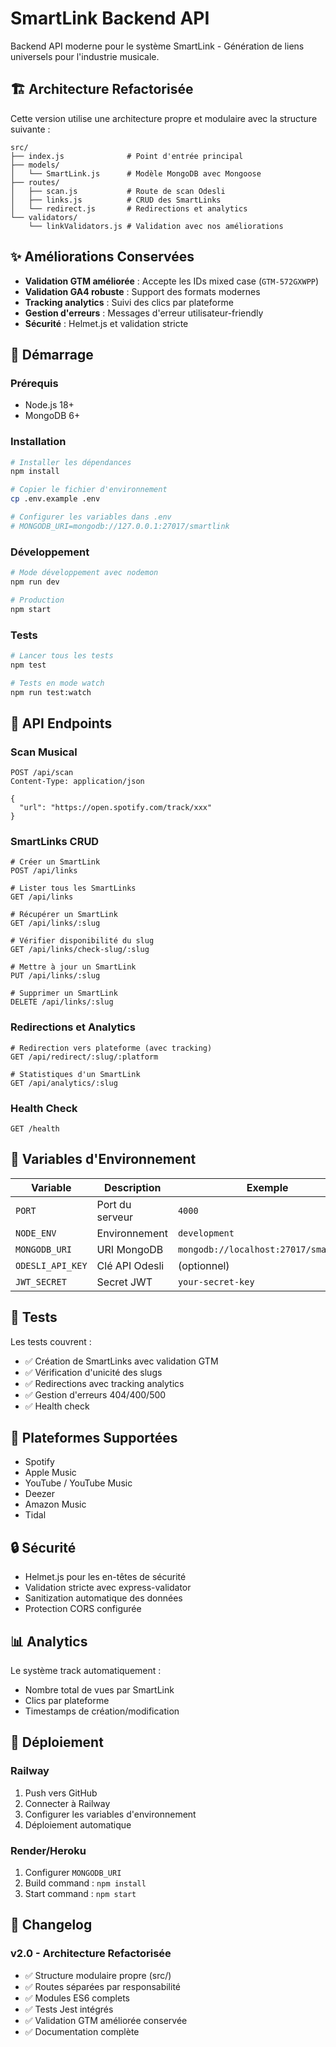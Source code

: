 # SmartLink Backend API

Backend API moderne pour le système SmartLink - Génération de liens universels pour l'industrie musicale.

## 🏗️ Architecture Refactorisée

Cette version utilise une architecture propre et modulaire avec la structure suivante :

```
src/
├── index.js              # Point d'entrée principal
├── models/
│   └── SmartLink.js      # Modèle MongoDB avec Mongoose
├── routes/
│   ├── scan.js           # Route de scan Odesli
│   ├── links.js          # CRUD des SmartLinks
│   └── redirect.js       # Redirections et analytics
└── validators/
    └── linkValidators.js # Validation avec nos améliorations
```

## ✨ Améliorations Conservées

- **Validation GTM améliorée** : Accepte les IDs mixed case (`GTM-572GXWPP`)
- **Validation GA4 robuste** : Support des formats modernes
- **Tracking analytics** : Suivi des clics par plateforme
- **Gestion d'erreurs** : Messages d'erreur utilisateur-friendly
- **Sécurité** : Helmet.js et validation stricte

## 🚀 Démarrage

### Prérequis
- Node.js 18+
- MongoDB 6+

### Installation

```bash
# Installer les dépendances
npm install

# Copier le fichier d'environnement
cp .env.example .env

# Configurer les variables dans .env
# MONGODB_URI=mongodb://127.0.0.1:27017/smartlink
```

### Développement

```bash
# Mode développement avec nodemon
npm run dev

# Production
npm start
```

### Tests

```bash
# Lancer tous les tests
npm test

# Tests en mode watch
npm run test:watch
```

## 📡 API Endpoints

### Scan Musical
```http
POST /api/scan
Content-Type: application/json

{
  "url": "https://open.spotify.com/track/xxx"
}
```

### SmartLinks CRUD
```http
# Créer un SmartLink
POST /api/links

# Lister tous les SmartLinks
GET /api/links

# Récupérer un SmartLink
GET /api/links/:slug

# Vérifier disponibilité du slug
GET /api/links/check-slug/:slug

# Mettre à jour un SmartLink
PUT /api/links/:slug

# Supprimer un SmartLink
DELETE /api/links/:slug
```

### Redirections et Analytics
```http
# Redirection vers plateforme (avec tracking)
GET /api/redirect/:slug/:platform

# Statistiques d'un SmartLink
GET /api/analytics/:slug
```

### Health Check
```http
GET /health
```

## 🔧 Variables d'Environnement

| Variable | Description | Exemple |
|----------|-------------|---------|
| `PORT` | Port du serveur | `4000` |
| `NODE_ENV` | Environnement | `development` |
| `MONGODB_URI` | URI MongoDB | `mongodb://localhost:27017/smartlink` |
| `ODESLI_API_KEY` | Clé API Odesli | (optionnel) |
| `JWT_SECRET` | Secret JWT | `your-secret-key` |

## 🧪 Tests

Les tests couvrent :
- ✅ Création de SmartLinks avec validation GTM
- ✅ Vérification d'unicité des slugs  
- ✅ Redirections avec tracking analytics
- ✅ Gestion d'erreurs 404/400/500
- ✅ Health check

## 🎯 Plateformes Supportées

- Spotify
- Apple Music  
- YouTube / YouTube Music
- Deezer
- Amazon Music
- Tidal

## 🔒 Sécurité

- Helmet.js pour les en-têtes de sécurité
- Validation stricte avec express-validator
- Sanitization automatique des données
- Protection CORS configurée

## 📊 Analytics

Le système track automatiquement :
- Nombre total de vues par SmartLink
- Clics par plateforme
- Timestamps de création/modification

## 🚀 Déploiement

### Railway
1. Push vers GitHub
2. Connecter à Railway
3. Configurer les variables d'environnement
4. Déploiement automatique

### Render/Heroku
1. Configurer `MONGODB_URI`
2. Build command : `npm install`
3. Start command : `npm start`

## 📝 Changelog

### v2.0 - Architecture Refactorisée
- ✅ Structure modulaire propre (src/)
- ✅ Routes séparées par responsabilité
- ✅ Modules ES6 complets
- ✅ Tests Jest intégrés
- ✅ Validation GTM améliorée conservée
- ✅ Documentation complète